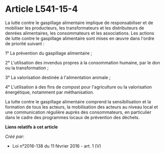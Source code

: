 # Article L541-15-4

La lutte contre le gaspillage alimentaire implique de responsabiliser et de mobiliser les producteurs, les transformateurs et
les distributeurs de denrées alimentaires, les consommateurs et les associations. Les actions de lutte contre le gaspillage
alimentaire sont mises en œuvre dans l'ordre de priorité suivant :

1° La prévention du gaspillage alimentaire ;

2° L'utilisation des invendus propres à la consommation humaine, par le don ou la transformation ;

3° La valorisation destinée à l'alimentation animale ;

4° L'utilisation à des fins de compost pour l'agriculture ou la valorisation énergétique, notamment par méthanisation.

La lutte contre le gaspillage alimentaire comprend la sensibilisation et la formation de tous les acteurs, la mobilisation
des acteurs au niveau local et une communication régulière auprès des consommateurs, en particulier dans le cadre des
programmes locaux de prévention des déchets.

**Liens relatifs à cet article**

_Créé par_:

  - Loi n°2016-138 du 11 février 2016 - art. 1 (V)
